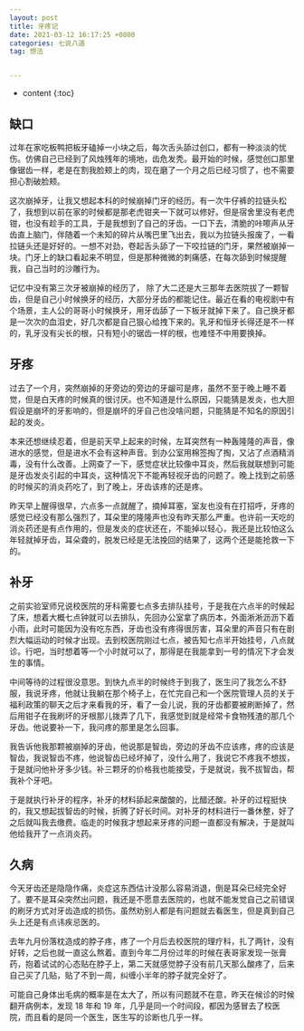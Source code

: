 ```yaml
---
layout: post
title: 牙疼记
date: 2021-03-12 16:17:25 +0800
categories: 七说八道
tag: 想法


---
```


* content
{:toc}




## 缺口

过年在家吃板鸭把板牙磕掉一小块之后，每次舌头舔过创口，都有一种淡淡的忧伤。仿佛自己已经到了风烛残年的境地，齿危发秃。最开始的时候，感觉创口那里像锯齿一样，老是在割我脸颊上的肉，现在磨了一个月之后已经习惯了，也不需要担心割破脸颊。

这次崩掉牙，让我又想起本科的时候崩掉门牙的经历。有一次牛仔裤的拉链头松了，我想到以前在家的时候都是那老虎钳夹一下就可以修好。但是宿舍里没有老虎钳，也没有趁手的工具，于是我想到了自己的牙齿。一口下去，清脆的咔嚓声从牙齿直上脑门，伴随着一个未知的碎片从嘴巴里飞出去，我以为拉链头报废了，一看拉链头还是好好的。一想不对劲，卷起舌头舔了一下咬拉链的门牙，果然被崩掉一块。门牙上的缺口看起来不明显，但是那种微微的刺痛感，在每次舔到时候提醒我，自己当时的沙雕行为。

记忆中没有第三次牙被崩掉的经历了， 除了大二还是大三那年去医院拔了一颗智齿，但是自己小时候换牙的经历，大部分牙齿的都能记住。最近在看的电视剧中有个场景，主人公的哥哥小时候换牙，用牙齿舔了一下板牙就掉下来了。自己换牙都是一次次的血泪史，好几次都是自己狠心给拽下来的。乳牙和恒牙长得还是不一样的，乳牙没有尖长的根，只有短小的锯齿一样的根，也难怪不中用要换掉。

## 牙疼

过去了一个月，突然崩掉的牙旁边的旁边的牙龈可是疼，虽然不至于晚上睡不着觉，但是白天疼的时候真的很讨厌。也不知道是什么原因，只能猜是发炎，也大胆假设是崩坏的牙影响的，但是崩坏的牙自己也没啥问题，只能猜是不知名的原因引起的发炎。

本来还想继续忍着，但是前天早上起来的时候，左耳突然有一种轰隆隆的声音，像进水的感觉，但是进水不会有这种声音。到办公室用棉签掏了掏，又沾了点酒精消毒，没有什么改善。上网查了一下，感觉症状比较像中耳炎，然后我就联想到可能是牙齿发炎引起的中耳炎，这种情况下不能再轻视牙齿的问题了。晚上找到之前感的时候买的消炎药吃了，到了晚上，牙齿该疼的还是疼。

昨天早上醒得很早，六点多一点就醒了，摘掉耳塞，室友也没有在打招呼，牙疼的感觉已经没有那么强烈了，耳朵里的隆隆声也没有昨天那么严重。也许前一天吃的消炎药还是有点作用的，但是发炎的症状还在，不能掉以轻心，我还是比较怕这么年轻就掉牙齿，耳朵聋的，脱发已经是无法挽回的结果了，这两个还是能抢救一下的。

## 补牙

之前实验室师兄说校医院的牙科需要七点多去排队挂号，于是我在六点半的时候起了床，想着大概七点钟就可以去排队，先回办公室拿了病历本，外面淅淅沥沥下着小雨，此时可能因为没有吃东西，牙齿也没有疼得很厉害，耳朵里的声音只有在剧烈大幅运动的时候才出现。去到校医院刚过七点，被告知七点半开始挂号，八点就诊。行吧，当时想着等一个小时就可以了，那得是在我能拿到一号的情况下才会发生的事情。

中间等待的过程很没意思。到快九点半的时候终于到我了，医生问了我怎么不舒服，我说牙疼，他就让我躺在那个椅子上，在忙完自己和一个医院管理人员的关于福利政策的聊天之后才来看我的牙，看了一会儿说，我的牙齿都要被刷断掉了，然后用钳子在我刷坏的牙根那儿拨弄了几下，我感觉到就是经常卡食物残渣的那几个牙齿。他说要补一下，我问疼的那里是怎么回事。

我告诉他我那颗被崩掉的牙齿，他说那是智齿，旁边的牙齿不应该疼，疼的应该是智齿，我说智齿不疼，他说智齿已经坏掉了，没什么用了，我说它不疼我不想拔，于是就问他补牙多少钱。补三颗牙的价格我也能接受，于是就说，我不拔智齿，帮我补个牙吧。

于是就执行补牙的程序，补牙的材料舔起来酸酸的，比醋还酸。补牙的过程挺快的，我又想起拔智齿的时候，折腾了好长时间。对补牙的材料进行一番休整，好了之后就叫我去缴费。临走的时候我才想起来牙疼的问题一直都没有解决，于是就叫他给我开了一点消炎药。

## 久病

今天牙齿还是隐隐作痛，炎症这东西估计没那么容易消退，倒是耳朵已经完全好了。要不是耳朵突然出问题，我还是不愿意去医院的，也就不能发觉自己之前错误的刷牙方式对牙齿造成的损伤。虽然劝别人都是有问题就去看医生，但是真到自己头上还是有点讳疾忌医的。

去年九月份落枕造成的脖子疼，疼了一个月后去校医院的理疗科，扎了两针，没有好转，之后也就一直这么熬着。直到今年二月份过年的时候在表哥家发现一张膏药，抱着试试的心态贴在脖子上，第二天就感觉脖子没有前几天那么酸疼了，后来自己买了几贴，贴了不到一周，纠缠小半年的脖子就完全好了。

可能自己身体出毛病的概率是在太大了，所以有问题就不在意，昨天在候诊的时候翻开病例本，发现 18 年和 19 年，几乎是同一个时间段，都因为感冒去了校医院，而且看的是同一个医生，医生写的诊断也几乎一样。